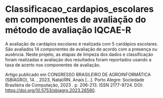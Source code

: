 # Classificacao_cardapios_escolares em componentes de avaliação do método de avaliação IQCAE-R

A avaliação de cardápios escolares é realizada com 5 cardápios escolares. São avaliados 14 componentes de avaliação de acordo com a presença ou ausência. Neste projeto, as etapas de limpeza dos dados e classificação foram realizadas e avaliação dos resultados foram reportados usando a taxa de acerto nos componentes de avaliação.

Artigo publicado em CONGRESSO BRASILEIRO DE AGROINFORMÁTICA (SBIAGRO), 14. , 2023, Natal/RN. Anais [...]. Porto Alegre: Sociedade Brasileira de Computação, 2023 . p. 206-213. ISSN 2177-9724. 
DOI: https://doi.org/10.5753/sbiagro.2023.26560.
